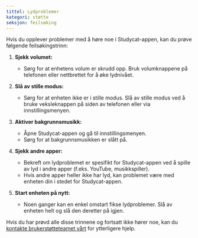 ```yaml
---
tittel: Lydproblemer
kategori: støtte 
seksjon: feilsøking
---
```

Hvis du opplever problemer med å høre noe i Studycat-appen, kan du prøve følgende feilsøkingstrinn:


1. **Sjekk volumet:**


	* Sørg for at enhetens volum er skrudd opp. Bruk volumknappene på telefonen eller nettbrettet for å øke lydnivået.
2. **Slå av stille modus:**


	* Sørg for at enheten ikke er i stille modus. Slå av stille modus ved å bruke veksleknappen på siden av telefonen eller via innstillingsmenyen.
3. **Aktiver bakgrunnsmusikk:**


	* Åpne Studycat-appen og gå til innstillingsmenyen.
	* Sørg for at bakgrunnsmusikken er slått på.
4. **Sjekk andre apper:**


	* Bekreft om lydproblemet er spesifikt for Studycat-appen ved å spille av lyd i andre apper (f.eks. YouTube, musikkspiller).
	* Hvis andre apper heller ikke har lyd, kan problemet være med enheten din i stedet for Studycat-appen.
5. **Start enheten på nytt:**


	* Noen ganger kan en enkel omstart fikse lydproblemer. Slå av enheten helt og slå den deretter på igjen.


Hvis du har prøvd alle disse trinnene og fortsatt ikke hører noe, kan du [kontakte brukerstøtteteamet vårt](https://help.Studycat.com/hc/en-us/requests/new) for ytterligere hjelp.